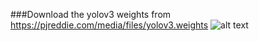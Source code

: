 ###Download the yolov3 weights from https://pjreddie.com/media/files/yolov3.weights
![alt text](https://media.istockphoto.com/photos/blind-young-man-with-a-cane-walking-picture-id953478548?k=20&m=953478548&s=612x612&w=0&h=fJarZDfZldaOUL8xBhK4uzJsfWXPIIMzK37LP-oMnPA=)
